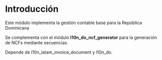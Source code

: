 # Introducción 
Este módulo implementa la gestión contable base para la República Dominicana

Se complementa con el módulo **l10n_do_ncf_generator** para la generación de NCFs mediante secuencias.

Depende de l10n_latam_invoice_document y l10n_do.